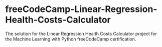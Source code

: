 # freeCodeCamp-Linear-Regression-Health-Costs-Calculator
The solution for the Linear Regression Health Costs Calculator project for the Machine Learning with Python freeCodeCamp certification.
